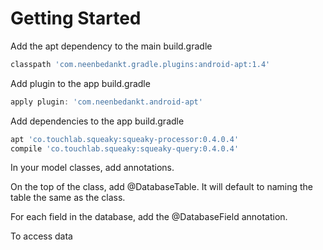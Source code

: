 # Getting Started

Add the apt dependency to the main build.gradle

```gradle
classpath 'com.neenbedankt.gradle.plugins:android-apt:1.4'
```

Add plugin to the app build.gradle

```gradle
apply plugin: 'com.neenbedankt.android-apt'
```

Add dependencies to the app build.gradle

```gradle
apt 'co.touchlab.squeaky:squeaky-processor:0.4.0.4'
compile 'co.touchlab.squeaky:squeaky-query:0.4.0.4'
```

In your model classes, add annotations.

On the top of the class, add @DatabaseTable.  It will default to naming the table the same as the class.

For each field in the database, add the @DatabaseField annotation.

To access data